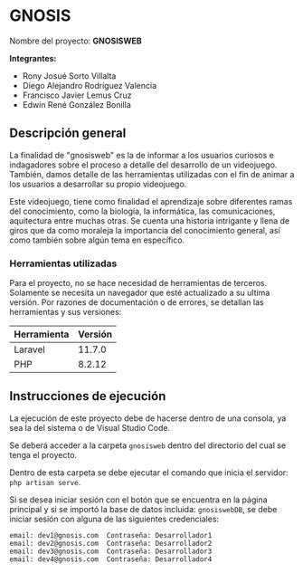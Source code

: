 # GNOSIS
Nombre del proyecto: **GNOSISWEB**

**Integrantes:**

- Rony Josué Sorto Villalta
- Diego Alejandro Rodríguez Valencia
- Francisco Javier Lemus Cruz
- Edwin René González Bonilla

## Descripción general
La finalidad de "gnosisweb" es la de informar a los usuarios curiosos e indagadores sobre el proceso a detalle del desarrollo de un videojuego. También, damos detalle de las herramientas utilizadas con el fin de animar a los usuarios a desarrollar su propio videojuego.

Este videojuego, tiene como finalidad el aprendizaje sobre diferentes ramas del conocimiento, como la biología, la informática, las comunicaciones, aquitectura entre muchas otras. Se cuenta una historia intrigante y llena de giros que da como moraleja la importancia del conocimiento general, así como también sobre algún tema en específico.


### Herramientas utilizadas
Para el proyecto, no se hace necesidad de herramientas de terceros. Solamente se necesita un navegador que esté actualizado a su ultima versión.
Por razones de documentación o de errores, se detallan las herramientas y sus versiones:

|Herramienta|Versión|
|---|---|
|Laravel|11.7.0|
|PHP|8.2.12|

## Instrucciones de ejecución
La ejecución de este proyecto debe de hacerse dentro de una consola, ya sea la del sistema o de Visual Studio Code.

Se deberá acceder a la carpeta `gnosisweb` dentro del directorio del cual se tenga el proyecto.

Dentro de esta carpeta se debe ejecutar el comando que inicia el servidor: `php artisan serve`.

Si se desea iniciar sesión con el botón que se encuentra en la página principal y si se importó la base de datos incluida: `gnosiswebDB`, se debe iniciar sesión con alguna de las siguientes credenciales:
```
email: dev1@gnosis.com	Contraseña: Desarrollador1
email: dev2@gnosis.com	Contraseña: Desarrollador2
email: dev3@gnosis.com	Contraseña: Desarrollador3
email: dev4@gnosis.com	Contraseña: Desarrollador4
```

